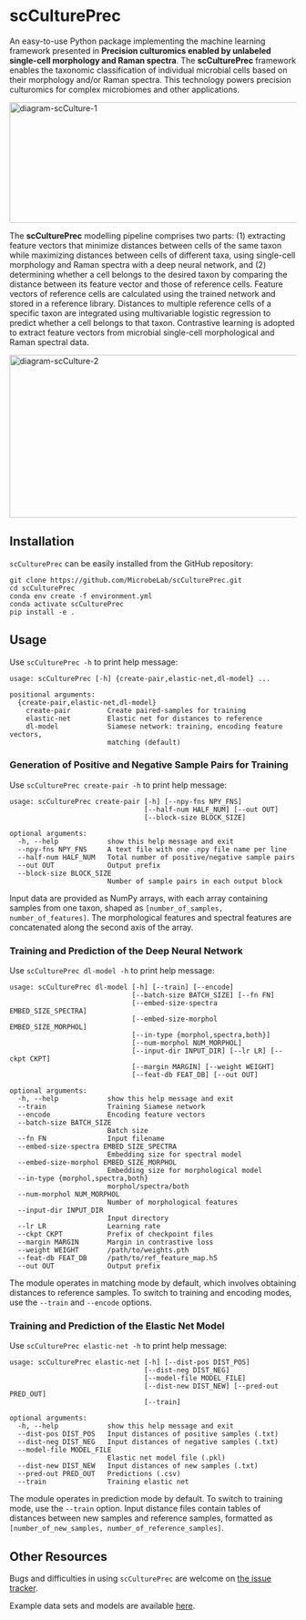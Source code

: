 # scCulturePrec

An easy-to-use Python package implementing the machine learning framework presented in **Precision culturomics enabled by unlabeled single-cell morphology and Raman spectra**. The **scCulturePrec** framework enables the taxonomic classification of individual microbial cells based on their morphology and/or Raman spectra. This technology powers precision culturomics for complex microbiomes and other applications.


<img width="1107" height="212" alt="diagram-scCulture-1" src="https://github.com/user-attachments/assets/47868ba8-5367-4dbb-9d7e-676b983719ef" />


The **scCulturePrec** modelling pipeline comprises two parts: (1) extracting feature vectors that minimize distances between cells of the same taxon while maximizing distances between cells of different taxa, using single-cell morphology and Raman spectra with a deep neural network, and (2) determining whether a cell belongs to the desired taxon by comparing the distance between its feature vector and those of reference cells. Feature vectors of reference cells are calculated using the trained network and stored in a reference library. Distances to multiple reference cells of a specific taxon are integrated using multivariable logistic regression to predict whether a cell belongs to that taxon. Contrastive learning is adopted to extract feature vectors from microbial single-cell morphological and Raman spectral data. 

<img width="1218" height="286" alt="diagram-scCulture-2" src="https://github.com/user-attachments/assets/764cf290-5711-4f81-b98c-b8a6c52bdd67" />




## Installation

`scCulturePrec` can be easily installed from the GitHub repository:

    git clone https://github.com/MicrobeLab/scCulturePrec.git
    cd scCulturePrec
    conda env create -f environment.yml
    conda activate scCulturePrec
    pip install -e .

## Usage

Use `scCulturePrec -h` to print help message:

    usage: scCulturePrec [-h] {create-pair,elastic-net,dl-model} ...

    positional arguments:
      {create-pair,elastic-net,dl-model}
        create-pair         Create paired-samples for training
        elastic-net         Elastic net for distances to reference
        dl-model            Siamese network: training, encoding feature vectors,
                            matching (default)

### Generation of Positive and Negative Sample Pairs for Training

Use `scCulturePrec create-pair -h` to print help message:

    usage: scCulturePrec create-pair [-h] [--npy-fns NPY_FNS]
                                     [--half-num HALF_NUM] [--out OUT]
                                     [--block-size BLOCK_SIZE]

    optional arguments:
      -h, --help            show this help message and exit
      --npy-fns NPY_FNS     A text file with one .npy file name per line
      --half-num HALF_NUM   Total number of positive/negative sample pairs
      --out OUT             Output prefix
      --block-size BLOCK_SIZE
                            Number of sample pairs in each output block

Input data are provided as NumPy arrays, with each array containing samples from one taxon, shaped as `[number_of_samples, number_of_features]`. The morphological features and spectral features are concatenated along the second axis of the array.

### Training and Prediction of the Deep Neural Network

Use `scCulturePrec dl-model -h` to print help message:

    usage: scCulturePrec dl-model [-h] [--train] [--encode]
                                  [--batch-size BATCH_SIZE] [--fn FN]
                                  [--embed-size-spectra EMBED_SIZE_SPECTRA]
                                  [--embed-size-morphol EMBED_SIZE_MORPHOL]
                                  [--in-type {morphol,spectra,both}]
                                  [--num-morphol NUM_MORPHOL]
                                  [--input-dir INPUT_DIR] [--lr LR] [--ckpt CKPT]
                                  [--margin MARGIN] [--weight WEIGHT]
                                  [--feat-db FEAT_DB] [--out OUT]

    optional arguments:
      -h, --help            show this help message and exit
      --train               Training Siamese network
      --encode              Encoding feature vectors
      --batch-size BATCH_SIZE
                            Batch size
      --fn FN               Input filename
      --embed-size-spectra EMBED_SIZE_SPECTRA
                            Embedding size for spectral model
      --embed-size-morphol EMBED_SIZE_MORPHOL
                            Embedding size for morphological model
      --in-type {morphol,spectra,both}
                            morphol/spectra/both
      --num-morphol NUM_MORPHOL
                            Number of morphological features
      --input-dir INPUT_DIR
                            Input directory
      --lr LR               Learning rate
      --ckpt CKPT           Prefix of checkpoint files
      --margin MARGIN       Margin in contrastive loss
      --weight WEIGHT       /path/to/weights.pth
      --feat-db FEAT_DB     /path/to/ref_feature_map.h5
      --out OUT             Output prefix

The module operates in matching mode by default, which involves obtaining distances to reference samples. To switch to training and encoding modes, use the `--train` and `--encode` options.

### Training and Prediction of the Elastic Net Model

Use `scCulturePrec elastic-net -h` to print help message:

    usage: scCulturePrec elastic-net [-h] [--dist-pos DIST_POS]
                                     [--dist-neg DIST_NEG]
                                     [--model-file MODEL_FILE]
                                     [--dist-new DIST_NEW] [--pred-out PRED_OUT]
                                     [--train]

    optional arguments:
      -h, --help            show this help message and exit
      --dist-pos DIST_POS   Input distances of positive samples (.txt)
      --dist-neg DIST_NEG   Input distances of negative samples (.txt)
      --model-file MODEL_FILE
                            Elastic net model file (.pkl)
      --dist-new DIST_NEW   Input distances of new samples (.txt)
      --pred-out PRED_OUT   Predictions (.csv)
      --train               Training elastic net

The module operates in prediction mode by default. To switch to training mode, use the `--train` option. Input distance files contain tables of distances between new samples and reference samples, formatted as `[number_of_new_samples, number_of_reference_samples]`.

## Other Resources

Bugs and difficulties in using `scCulturePrec` are welcome on [the issue tracker](https://github.com/MicrobeLab/scCulturePrec/issues).

Example data sets and models are available [here](https://github.com/MicrobeLab/scCulturePrec-data).
